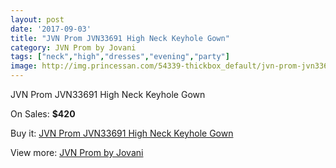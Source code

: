 ```yaml
---
layout: post
date: '2017-09-03'
title: "JVN Prom JVN33691 High Neck Keyhole Gown"
category: JVN Prom by Jovani
tags: ["neck","high","dresses","evening","party"]
image: http://img.princessan.com/54339-thickbox_default/jvn-prom-jvn33691-high-neck-keyhole-gown.jpg
---
```

JVN Prom JVN33691 High Neck Keyhole Gown

On Sales: **$420**
<a href="https://www.princessan.com/en/jvn-prom-by-jovani/24438-jvn-prom-jvn33691-high-neck-keyhole-gown.html"><amp-img layout="responsive" width="600" height="600" src="//img.princessan.com/54339-thickbox_default/jvn-prom-jvn33691-high-neck-keyhole-gown.jpg" alt="JVN Prom JVN33691 High Neck Keyhole Gown 0" /></a>
<a href="https://www.princessan.com/en/jvn-prom-by-jovani/24438-jvn-prom-jvn33691-high-neck-keyhole-gown.html"><amp-img layout="responsive" width="600" height="600" src="//img.princessan.com/54340-thickbox_default/jvn-prom-jvn33691-high-neck-keyhole-gown.jpg" alt="JVN Prom JVN33691 High Neck Keyhole Gown 1" /></a>

Buy it: [JVN Prom JVN33691 High Neck Keyhole Gown](https://www.princessan.com/en/jvn-prom-by-jovani/24438-jvn-prom-jvn33691-high-neck-keyhole-gown.html "JVN Prom JVN33691 High Neck Keyhole Gown")

View more: [JVN Prom by Jovani](https://www.princessan.com/en/208-jvn-prom-by-jovani "JVN Prom by Jovani")